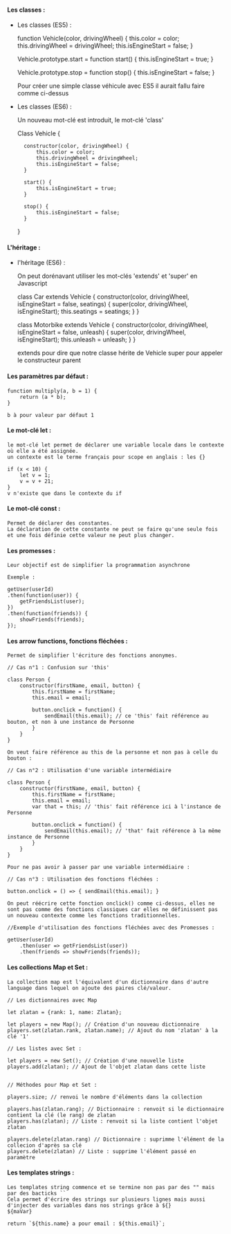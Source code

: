 #### Les classes :

- Les classes (ES5) :

	function Vehicle(color, drivingWheel) {
		this.color = color;
		this.drivingWheel = drivingWheel;
		this.isEngineStart = false;
	}

	Vehicle.prototype.start = function start() {
		this.isEngineStart = true;
	}

	Vehicle.prototype.stop = function stop() {
		this.isEngineStart = false;
	}

	Pour créer une simple classe véhicule avec ES5 il aurait fallu faire comme ci-dessus

- Les classes (ES6) :

	Un nouveau mot-clé est introduit, le mot-clé 'class'

	Class Vehicle {
		
		constructor(color, drivingWheel) {
			this.color = color;
			this.drivingWheel = drivingWheel;
			this.isEngineStart = false;
		}

		start() {
			this.isEngineStart = true;
		}

		stop() {
			this.isEngineStart = false;
		}
	}

#### L'héritage :

- l'héritage (ES6) :

	On peut dorénavant utiliser les mot-clés 'extends' et 'super' en Javascript

	class Car extends Vehicle {
		constructor(color, drivingWheel, isEngineStart = false, seatings) {
			super(color, drivingWheel, isEngineStart);
			this.seatings = seatings;
		}
	}

	class Motorbike  extends Vehicle {
		constructor(color, drivingWheel, isEngineStart = false, unleash) {
			super(color, drivingWheel, isEngineStart);
			this.unleash = unleash;
		}
	}

	extends pour dire que notre classe hérite de Vehicle
	super pour appeler le constructeur parent

#### Les paramètres par défaut :

	function multiply(a, b = 1) {
		return (a * b);
	}

	b à pour valeur par défaut 1

#### Le mot-clé let :

	le mot-clé let permet de déclarer une variable locale dans le contexte où elle a été assignée.
	un contexte est le terme français pour scope en anglais : les {}

	if (x < 10) {
		let v = 1;
		v = v + 21;
	}
	v n'existe que dans le contexte du if

#### Le mot-clé const :

	Permet de déclarer des constantes.
	La déclaration de cette constante ne peut se faire qu'une seule fois et une fois définie cette valeur ne peut plus changer.

#### Les promesses :

	Leur objectif est de simplifier la programmation asynchrone

	Exemple : 

	getUser(userId)
	.then(function(user)) {
		getFriendsList(user);
	})
	.then(function(friends)) {
		showFriends(friends);
	});

#### Les arrow functions, fonctions fléchées :

	Permet de simplifier l'écriture des fonctions anonymes.

	// Cas n°1 : Confusion sur 'this'

	class Person {
		constructor(firstName, email, button) {
			this.firstName = firstName;
			this.email = email;

			button.onclick = function() {
				sendEmail(this.email); // ce 'this' fait référence au bouton, et non à une instance de Personne
			}
		}
	}

	On veut faire référence au this de la personne et non pas à celle du bouton :

	// Cas n°2 : Utilisation d'une variable intermédiaire

	class Person {
		constructor(firstName, email, button) {
			this.firstName = firstName;
			this.email = email;
			var that = this; // 'this' fait référence ici à l'instance de Personne

			button.onclick = function() {
				sendEmail(this.email); // 'that' fait référence à la même instance de Personne
			}
		}
	}

	Pour ne pas avoir à passer par une variable intermédiaire :

	// Cas n°3 : Utilisation des fonctions fléchées :

	button.onclick = () => { sendEmail(this.email); } 

	On peut réécrire cette fonction onclick() comme ci-dessus, elles ne sont pas comme des fonctions classiques car elles ne définissent pas un nouveau contexte comme les fonctions traditionnelles.

	//Exemple d'utilisation des fonctions fléchées avec des Promesses :

	getUser(userId)
		.then(user => getFriendsList(user))
		.then(friends => showFriends(friends));

#### Les collections Map et Set :

	La collection map est l'équivalent d'un dictionnaire dans d'autre language dans lequel on ajoute des paires clé/valeur.

	// Les dictionnaires avec Map

	let zlatan = {rank: 1, name: Zlatan};

	let players = new Map(); // Création d'un nouveau dictionnaire
	players.set(zlatan.rank, zlatan.name); // Ajout du nom 'zlatan' à la clé '1'

	// Les listes avec Set :

	let players = new Set(); // Création d'une nouvelle liste
	players.add(zlatan); // Ajout de l'objet zlatan dans cette liste


	// Méthodes pour Map et Set :

	players.size; // renvoi le nombre d'éléments dans la collection

	players.has(zlatan.rang); // Dictionnaire : renvoit si le dictionnaire contient la clé (le rang) de zlatan
	players.has(zlatan); // Liste : renvoit si la liste contient l'objet zlatan

	players.delete(zlatan.rang) // Dictionnaire : suprimme l'élément de la collecion d'après sa clé
	players.delete(zlatan) // Liste : supprime l'élément passé en paramètre


#### Les templates strings :

	Les templates string commence et se termine non pas par des "" mais par des bacticks ``
	Cela permet d'écrire des strings sur plusieurs lignes mais aussi d'injecter des variables dans nos strings grâce à ${}
	${maVar}

	return `${this.name} a pour email : ${this.email}`;